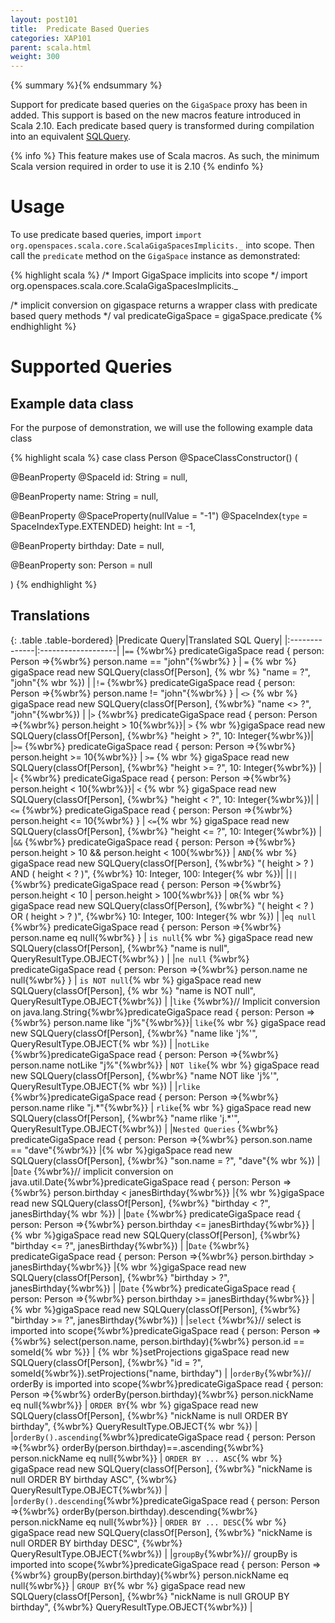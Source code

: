 ```yaml
---
layout: post101
title:  Predicate Based Queries
categories: XAP101
parent: scala.html
weight: 300
---
```



{% summary  %}{% endsummary %}

Support for predicate based queries on the `GigaSpace` proxy has been in added. This support is based on the new macros feature introduced in Scala 2.10.  Each predicate based query is transformed during compilation into an equivalent [SQLQuery](./query-sql.html).


{% info %}
This feature makes use of Scala macros. As such, the minimum Scala version required in order to use it is 2.10
{% endinfo %}


# Usage

To use predicate based queries, import `import org.openspaces.scala.core.ScalaGigaSpacesImplicits._` into scope. Then call the `predicate` method on the `GigaSpace` instance as demonstrated:

{% highlight scala %}
/* Import GigaSpace implicits into scope */
import org.openspaces.scala.core.ScalaGigaSpacesImplicits._

/* implicit conversion on gigaspace returns a wrapper class with predicate based query methods */
val predicateGigaSpace = gigaSpace.predicate
{% endhighlight %}

# Supported Queries

## Example data class

For the purpose of demonstration, we will use the following example data class

{% highlight scala %}
case class Person @SpaceClassConstructor() (

  @BeanProperty
  @SpaceId
  id: String = null,

  @BeanProperty
  name: String = null,

  @BeanProperty
  @SpaceProperty(nullValue = "-1")
  @SpaceIndex(`type` = SpaceIndexType.EXTENDED)
  height: Int = -1,

  @BeanProperty
  birthday: Date = null,

  @BeanProperty
  son: Person = null

)
{% endhighlight %}

## Translations

{: .table .table-bordered}
|Predicate Query|Translated SQL Query|
|:--------------|:-------------------|
|`==` {%wbr%} predicateGigaSpace read { person: Person =>{%wbr%}  person.name == "john"{%wbr%} } | `=` {% wbr %} gigaSpace read new SQLQuery(classOf[Person], {% wbr %}  "name = ?", "john"{% wbr %}) |
|`!=` {%wbr%} predicateGigaSpace read { person: Person =>{%wbr%}  person.name != "john"{%wbr%} } | `<>` {% wbr %} gigaSpace read new SQLQuery(classOf[Person], {%wbr%} "name <> ?", "john"{%wbr%}) |
|`>`  {%wbr%} predicateGigaSpace read { person: Person =>{%wbr%}  person.height > 10{%wbr%}}| `>` {% wbr %}gigaSpace read new SQLQuery(classOf[Person], {%wbr%} "height > ?", 10: Integer{%wbr%})|
|`>=` {%wbr%} predicateGigaSpace read { person: Person =>{%wbr%}  person.height >= 10{%wbr%}} | `>=` {% wbr %} gigaSpace read new SQLQuery(classOf[Person], {%wbr%}  "height >= ?", 10: Integer{%wbr%}) |
|`<`  {%wbr%} predicateGigaSpace read { person: Person =>{%wbr%} person.height < 10{%wbr%}}| `<` {% wbr %}  gigaSpace read new SQLQuery(classOf[Person], {%wbr%} "height < ?", 10: Integer{%wbr%})|
|`<=` {%wbr%} predicateGigaSpace read { person: Person =>{%wbr%}  person.height <= 10{%wbr%} } | `<=`{% wbr %}  gigaSpace read new SQLQuery(classOf[Person], {%wbr%}  "height <= ?", 10: Integer{%wbr%}) |
|`&&` {%wbr%} predicateGigaSpace read { person: Person =>{%wbr%}  person.height > 10 && person.height < 100{%wbr%}} | `AND`{% wbr %} gigaSpace read new SQLQuery(classOf[Person], {%wbr%}  "( height > ? ) AND ( height < ? )", {%wbr%}  10: Integer, 100: Integer{% wbr %})|
|`||` {%wbr%} predicateGigaSpace read { person: Person =>{%wbr%}  person.height < 10 \| person.height > 100{%wbr%}} | `OR`{% wbr %} gigaSpace read new SQLQuery(classOf[Person], {%wbr%} "( height < ? ) OR ( height > ? )", {%wbr%}  10: Integer, 100: Integer{% wbr %}) |
|`eq null` {%wbr%} predicateGigaSpace read { person: Person =>{%wbr%}  person.name eq null{%wbr%} } | `is null`{% wbr %} gigaSpace read new SQLQuery(classOf[Person], {%wbr%} "name is null", QueryResultType.OBJECT{%wbr%} ) |
|`ne null` {%wbr%} predicateGigaSpace read { person: Person =>{%wbr%}  person.name ne null{%wbr%} } | `is NOT null`{% wbr %} gigaSpace read new SQLQuery(classOf[Person], {% wbr %} "name is NOT null", QueryResultType.OBJECT{%wbr%}) |
|`like` {%wbr%}//  Implicit conversion on java.lang.String{%wbr%}predicateGigaSpace read { person: Person =>{%wbr%}  person.name like "j%"{%wbr%}}| `like`{% wbr %} gigaSpace read new SQLQuery(classOf[Person], {%wbr%}  "name like 'j%'", QueryResultType.OBJECT{% wbr %}) |
|`notLike` {%wbr%}predicateGigaSpace read { person: Person =>{%wbr%}  person.name notLike "j%"{%wbr%}} | `NOT like`{% wbr %} gigaSpace read new SQLQuery(classOf[Person], {%wbr%} "name NOT like 'j%'", QueryResultType.OBJECT{% wbr %}) |
|`rlike` {%wbr%}predicateGigaSpace read { person: Person =>{%wbr%}  person.name rlike "j.\*"{%wbr%}} | `rlike`{% wbr %} gigaSpace read new SQLQuery(classOf[Person], {%wbr%} "name rlike 'j.\*'", QueryResultType.OBJECT{%wbr%}) |
|`Nested Queries` {%wbr%} predicateGigaSpace read { person: Person =>{%wbr%} person.son.name == "dave"{%wbr%}} |{% wbr %}gigaSpace read new SQLQuery(classOf[Person], {%wbr%} "son.name = ?", "dave"{% wbr %}) |
|`Date` {%wbr%}// implicit conversion on java.util.Date{%wbr%}predicateGigaSpace read { person: Person =>{%wbr%}  person.birthday < janesBirthday{%wbr%}} |{% wbr %}gigaSpace read new SQLQuery(classOf[Person], {%wbr%}  "birthday < ?", janesBirthday{% wbr %}) |
|`Date` {%wbr%} predicateGigaSpace read { person: Person =>{%wbr%} person.birthday <= janesBirthday{%wbr%}} |{% wbr %}gigaSpace read new SQLQuery(classOf[Person], {%wbr%} "birthday <= ?", janesBirthday{%wbr%}) |
|`Date` {%wbr%} predicateGigaSpace read { person: Person =>{%wbr%}  person.birthday > janesBirthday{%wbr%}} |{% wbr %}gigaSpace read new SQLQuery(classOf[Person], {%wbr%} "birthday > ?", janesBirthday{%wbr%}) |
|`Date` {%wbr%} predicateGigaSpace read { person: Person =>{%wbr%}  person.birthday >= janesBirthday{%wbr%}} |{% wbr %}gigaSpace read new SQLQuery(classOf[Person], {%wbr%} "birthday >= ?", janesBirthday{%wbr%}) |
|`select` {%wbr%}// select is imported into scope{%wbr%}predicateGigaSpace read { person: Person =>{%wbr%} select(person.name, person.birthday){%wbr%} person.id == someId{% wbr %}} | {% wbr %}setProjections gigaSpace read new SQLQuery(classOf[Person], {%wbr%} "id = ?", someId{%wbr%}).setProjections("name, birthday") |
|`orderBy`{%wbr%}// orderBy is imported into scope{%wbr%}predicateGigaSpace read { person: Person =>{%wbr%} orderBy(person.birthday){%wbr%}  person.nickName eq null{%wbr%}} | `ORDER BY`{% wbr %} gigaSpace read new SQLQuery(classOf[Person], {%wbr%}  "nickName is null ORDER BY birthday", {%wbr%}  QueryResultType.OBJECT{% wbr %}) |
|`orderBy().ascending`{%wbr%}predicateGigaSpace read { person: Person =>{%wbr%}  orderBy(person.birthday)==.ascending{%wbr%} person.nickName eq null{%wbr%}} | `ORDER BY ... ASC`{% wbr %} gigaSpace read new SQLQuery(classOf[Person], {%wbr%} "nickName is null ORDER BY birthday ASC", {%wbr%}  QueryResultType.OBJECT{%wbr%}) |
|`orderBy().descending`{%wbr%}predicateGigaSpace read { person: Person =>{%wbr%}  orderBy(person.birthday).descending{%wbr%} person.nickName eq null{%wbr%}} | `ORDER BY ... DESC`{% wbr %} gigaSpace read new SQLQuery(classOf[Person], {%wbr%}  "nickName is null ORDER BY birthday DESC", {%wbr%}  QueryResultType.OBJECT{%wbr%}) |
|`groupBy`{%wbr%}// groupBy is imported into scope{%wbr%}predicateGigaSpace read { person: Person =>{%wbr%}  groupBy(person.birthday){%wbr%}  person.nickName eq null{%wbr%}} | `GROUP BY`{% wbr %} gigaSpace read new SQLQuery(classOf[Person], {%wbr%}  "nickName is null GROUP BY birthday", {%wbr%}  QueryResultType.OBJECT{%wbr%}) |
